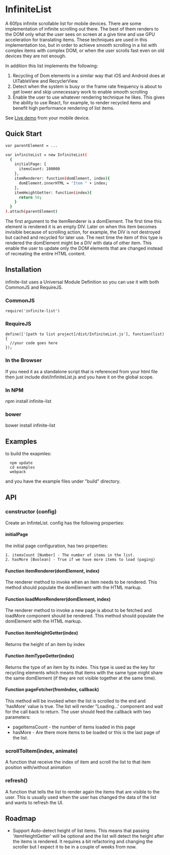 # InfiniteList

A 60fps infinite scrollable list for mobile devices.
There are some implementation of infinite scrolling out there.
The best of them renders to the DOM only what the user sees on screen at a give time and use GPU acceleration for translating items.
These techniques are used in this implementation too, but in order to achieve smooth scrolling in a list with complex items with complex DOM, or when the user scrolls fast even on old devices they are not enough.

In addition this list implements the following:
1. Recycling of Dom elements in a similar way that iOS and Android does at UITableView and RecyclerView.
2. Detect when the system is busy or the frame rate frequency is about to get lower and skip unnecessary work to enable smooth scrolling
3. Enable the user to use whatever rendering technique he likes. This gives the ability to use React, for example, to render recycled items and benefit high performance rendering of list items.

<p>See <a href="http://roeierez.github.io/infinite-list/examples/react/index.html" target="_blank">Live demo</a> from your mobile device.</p>

## Quick Start

```bash
var parentElement = ...

var infiniteList = new InfiniteList(
  {
    initialPage: {
      itemsCount: 100000
    },
    itemRenderer: function(domElement, index){
      domElement.innerHTML = "Item " + index;
    },
    itemHeightGetter: function(index){
      return 50;
    }
  }
).attach(parentElement)
```

The first argument to the itemRenderer is a domElement. The first time this element is rendered it is an empty DIV.
Later on when this item becomes invisible because of scrolling action, for example, the DIV is not destroyed but cached and recycled for later use.
The next time the item of this type is rendered the domElement might be a DIV with data of other item. This enable the user to update only the DOM elements that are changed instead of recreating the entire HTML content.

## Installation
infinite-list uses a Universal Module Definition so you can use it with both CommonJS and RequireJS.

### CommonJS
```
require('infinite-list')
```

### RequireJS
```
define(['[path to list project]/dist/InfiniteList.js'], function(list){
  //your code goes here
});
```

### In the Browser
If you need it as a standalone script that is referenced from your html file then just include dist/InfiniteList.js and you have it on the global scope. 

### In NPM
npm install infinite-list

### bower
bower install infinite-list

## Examples
to build the exapmles:
```
  npm update
  cd examples
  webpack
```
and you have the example files under "build" directory.

## API

### constructor (config)

Create an InfinteList. 
config has the following properties:

#### initialPage
the initial page configuration, has two properties:

    1. itemsCount [Number] - The number of items in the list.
    2. hasMore [Boolean] - True if we have more items to load (paging)

#### Function itemRenderer(domElement, index) 
The renderer method to invoke when an item needs to be rendered. This method should populate the domElement with the HTML markup.

#### Function loadMoreRenderer(domElement, index)
The renderer method to invoke a new page is about to be fetched and loadMore component should be rendered. This method should populate the domElement with the HTML markup.

#### Function itemHeightGetter(index)
Returns the height of an item by index

#### Function itemTypeGetter(index) 
Returns the type of an item by its index. This type is used as the key for recycling elements which means that items with the same type might share the same domElement (if they are not visible together at the same time).

#### Function pageFetcher(fromIndex, callback)
This method will be invoked when the list is scrolled to the end and 'hasMore' value is true.
The list will render "Loading...' component and wait for the call back to return.
The user should feed the callback with two parameters:
* pageItemsCount - the number of items loaded in this page
* hasMore - Are there more items to be loaded or this is the last page of the list.

### scrollToItem(index, animate)

A function that receive the index of item and scroll the list to that item position with/without animation

### refresh()

A function that tells the list to render again the items that are visible to the user.
This is usually used when the user has changed the data of the list and wants to refresh the UI.

## Roadmap

* Support Auto-detect height of list items. This means that passing 'itemHeightGetter' will be optional and the list will detect the height after the items is rendered. It requires a bit refactoring and changing the scroller but I expect it to be in a couple of weeks from now.
